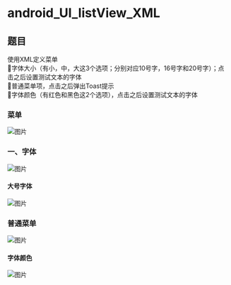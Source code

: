# android_UI_listView_XML
## 题目
使用XML定义菜单<br>
字体大小（有小，中，大这3个选项；分别对应10号字，16号字和20号字）；点击之后设置测试文本的字体<br>
普通菜单项，点击之后弹出Toast提示<br>
字体颜色（有红色和黑色这2个选项），点击之后设置测试文本的字体<br>
### 菜单
![图片](https://github.com/BornTW/android_UI_listView_XML/blob/master/Images/android_UI_listView_XML_1.png)

### 一、字体
![图片](https://github.com/BornTW/android_UI_listView_XML/blob/master/Images/android_UI_listView_XML_2.jpg)

#### 大号字体
![图片](https://github.com/BornTW/android_UI_listView_XML/blob/master/Images/android_UI_listView_XML_3.jpg)

### 普通菜单
![图片](https://github.com/BornTW/android_UI_listView_XML/blob/master/Images/android_UI_listView_XML_4.jpg)

#### 字体颜色
![图片](https://github.com/BornTW/android_UI_listView_XML/blob/master/Images/android_UI_listView_XML_5.png)
